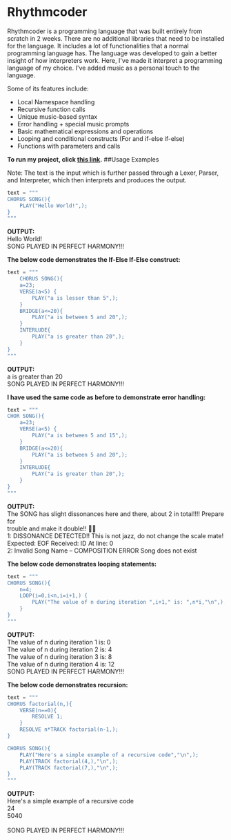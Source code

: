   # Rhythmcoder
          


Rhythmcoder is a programming language that was built entirely from scratch in 2 weeks. There are no additional libraries that need to be installed for the language. It includes a lot of functionalities that a normal programming language has. The language was developed to gain a better insight of how interpreters work. Here, I've made it interpret a programming language of my choice. I've added music as a personal touch to the language.

Some of its features include:

- Local Namespace handling
- Recursive function calls
- Unique music-based syntax
- Error handling + special music prompts
- Basic mathematical expressions and operations
- Looping and conditional constructs (For and if-else if-else)
- Functions with parameters and calls

**To run my project, click [this link](https://replit.com/@AnirudhSivakum2/Rhythmcoder?v=1).**
##Usage Examples

Note: The text is the input which is further passed through a Lexer, Parser, and Interpreter, which then interprets and produces the output.

```python
text = """
CHORUS SONG(){
    PLAY("Hello World!",);
}
"""
```

**OUTPUT:** <br/> 
Hello World! <br/> 
SONG PLAYED IN PERFECT HARMONY!!! <br/> 

**The below code demonstrates the If-Else If-Else construct:**
```python
text = """
    CHORUS SONG(){
    a=23;
    VERSE(a<5) {
        PLAY("a is lesser than 5",);
    }
    BRIDGE(a<=20){
        PLAY("a is between 5 and 20",);
    }
    INTERLUDE{
        PLAY("a is greater than 20",);
    }
}
"""
```
**OUTPUT:**  <br/> 
a is greater than 20  <br/> 
SONG PLAYED IN PERFECT HARMONY!!! <br/> 

**I have used the same code as before to demonstrate error handling:**
```python
text = """
CHOR SONG(){
    a=23;
    VERSE(a<5) {
        PLAY("a is between 5 and 15",);
    }
    BRIDGE(a<=20){
        PLAY("a is between 5 and 20",);
    }
    INTERLUDE{
        PLAY("a is greater than 20",);
    }
}
"""
```

**OUTPUT:**  <br/> 
The SONG has slight dissonances here and there, about 2 in total!!!! Prepare for <br/>  trouble and make it double!! 🎵🎵 <br/> 
1: DISSONANCE DETECTED!! This is not jazz, do not change the scale mate! <br/> 
Expected: EOF Received: ID At line: 0 <br/> 
2: Invalid Song Name – COMPOSITION ERROR Song does not exist <br/> 

**The below code demonstrates looping statements:**
```python
text = """
CHORUS SONG(){
    n=4;
    LOOP(i=0,i<n,i=i+1,) {
        PLAY("The value of n during iteration ",i+1," is: ",n*i,"\n",);
    }
}
"""
```
**OUTPUT:** <br/> 
The value of n during iteration 1 is: 0 <br/> 
The value of n during iteration 2 is: 4 <br/> 
The value of n during iteration 3 is: 8 <br/> 
The value of n during iteration 4 is: 12 <br/> 
SONG PLAYED IN PERFECT HARMONY!!! <br/> 


**The below code demonstrates recursion:**
```python
text = """
CHORUS factorial(n,){
    VERSE(n==0){
        RESOLVE 1;
    }
    RESOLVE n*TRACK factorial(n-1,);
}

CHORUS SONG(){
    PLAY("Here's a simple example of a recursive code","\n",);
    PLAY(TRACK factorial(4,),"\n",);
    PLAY(TRACK factorial(7,),"\n",);
}
"""
```
**OUTPUT:**<br/> 
Here's a simple example of a recursive code<br/> 
24<br/> 
5040<br/> 
<br/> 
SONG PLAYED IN PERFECT HARMONY!!!<br/> 


 
